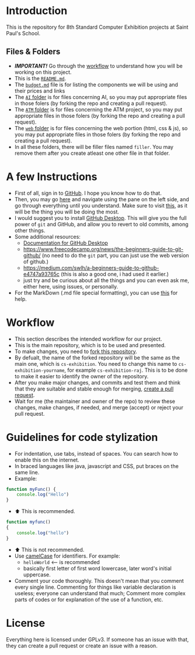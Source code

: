 # Introduction
This is the repository for 8th Standard Computer Exhibition projects at Saint Paul's School. 

## Files & Folders
- ***IMPORTANT!*** Go through the [workflow](#Workflow) to understand how you will be working on this project.
- This is the [`README.md`](/README.md).
- The [`budget.md`](/budget.md) file is for listing the components we will be using and their prices and links
- The [`AI` folder](/AI/) is for files concerning AI, so you may put appropriate files in those folers (by forking the repo and creating a pull request).
- The [`ATM` folder](/ATM/) is for files concerning the ATM project, so you may put appropriate files in those folers (by forking the repo and creating a pull request).
- The [`web` folder](/ATM/) is for files concerning the web portion (html, css & js), so you may put appropriate files in those folers (by forking the repo and creating a pull request).
- In all these folders, there will be filler files named `filler`. You may remove them after you create atleast one other file in that folder.
  
# A few Instructions
- First of all, sign in to [GitHub](https://github.com). I hope you know how to do that.
- Then, you may go [here](https://docs.github.com/en/get-started/quickstart/create-a-repo) and navigate using the pane on the left side, and go through everything until you understand. Make sure to visit [this](https://docs.github.com/en/get-started/quickstart/contributing-to-projects), as it will be the thing you will be doing the most.
- I would suggest you to install [GitHub Desktop](https://desktop.github.com/). This will give you the full power of `git` and GitHub, and allow you to revert to old commits, among other things.
- Some additional resources:
	- [Documentation for GitHub Desktop](https://docs.github.com/en/desktop)
	- https://www.freecodecamp.org/news/the-beginners-guide-to-git-github/ (no need to do the `git` part, you can just use the web version of github.)
	- https://medium.com/swlh/a-beginners-guide-to-github-e4747a93765c (this is also a good one, i had used it earlier.)
	- just try and be curious about all the things and you can even ask me, either here, using issues, or personally.
- For the MarkDown (.md file special formatting), you can use [this](https://docs.github.com/en/get-started/writing-on-github/getting-started-with-writing-and-formatting-on-github/basic-writing-and-formatting-syntax) for help.

# Workflow
- This section describes the intended workflow for our project.
- This is the main repository, which is to be used and presented.
- To make changes, you need to [fork this repository](https://docs.github.com/en/get-started/quickstart/fork-a-repo).
- By defualt, the name of the forked repository will be the same as the main one, which is `cs-exhibition`. You need to change this name to `cs-exhibition-yourname`, for example `cs-exhibition-raj`. This is to be done to make it easier to identify the owner of the repository.
- After you make major changes, and commits and test them and think that they are suitable and stable enough for merging, [create a pull request](https://docs.github.com/en/get-started/quickstart/contributing-to-projects#making-a-pull-request).
- Wait for me (the maintainer and owner of the repo) to review these changes, make changes, if needed, and merge (accept) or reject your pull request.

# Guidelines for code stylization
- For indentation, use tabs, instead of spaces. You can search how to enable this on the internet.
- In braced languages like java, javascript and CSS, put braces on the same line.
- Example:
```javascript
function myFunc() {
	console.log("Hello")
}
``` 
- ⬆ This is recommended.
```javascript
function myfunc()
{
	console.log("hello")
}
```
- ⬆ This is not recommended.
- Use [camelCase](https://en.wikipedia.org/wiki/Camel_case) for identifiers. For example:
	- `helloWorld` <-- is recommended
	- basically first letter of first word lowercase, later word's initial uppercase.
- Comment your code thoroughly. This doesn't mean that you comment every single line. Commenting for things like variable declaration is useless; everyone can understand that much; Comment more complex parts of codes or for explanation of the use of a function, etc.

# License
Everything here is licensed under GPLv3. If someone has an issue with that, they can create a pull request or create an issue with a reason.

